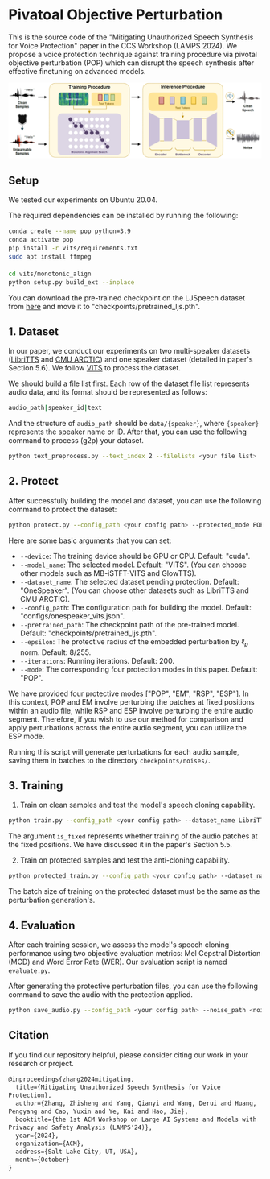 # Pivatoal Objective Perturbation

This is the source code of the "Mitigating Unauthorized Speech Synthesis for Voice Protection" paper in the CCS Workshop (LAMPS 2024). We propose a voice protection technique against training procedure via pivotal objective perturbation (POP) which can disrupt the speech synthesis after effective finetuning on advanced models.



<img src="workflow.jpg" alt="image" style="zoom: 50%;" />



## Setup

We tested our experiments on Ubuntu 20.04.

The required dependencies can be installed by running the following:

```bash
conda create --name pop python=3.9
conda activate pop
pip install -r vits/requirements.txt
sudo apt install ffmpeg

cd vits/monotonic_align
python setup.py build_ext --inplace
```

You can download the pre-trained checkpoint on the LJSpeech dataset from [here](https://drive.google.com/drive/folders/1ksarh-cJf3F5eKJjLVWY0X1j1qsQqiS2) and move it to "checkpoints/pretrained_ljs.pth".



## 1. Dataset

In our paper, we conduct our experiments on two multi-speaker datasets ([LibriTTS](https://www.openslr.org/resources/60/train-clean-100.tar.gz) and [CMU ARCTIC](http://festvox.org/cmu_arctic/packed/)) and one speaker dataset (detailed in paper's Section 5.6). We follow [VITS](https://github.com/jaywalnut310/vits) to process the dataset.

We should build a file list first. Each row of the dataset file list represents audio data, and its format should be represented as follows:

```bash
audio_path|speaker_id|text
```

And the structure of `audio_path` should be `data/{speaker}`, where `{speaker}` represents the speaker name or ID. After that, you can use the following command to process (g2p) your dataset.

```bash
python text_preprocess.py --text_index 2 --filelists <your file list>
```



## 2. Protect

 After successfully building the model and dataset, you can use the following command to protect the dataset:

```bash
python protect.py --config_path <your config path> --protected_mode POP
```

Here are some basic arguments that you can set:

- `--device`: The training device should be GPU or CPU. Default: "cuda".
- `--model_name`: The selected model. Default: "VITS". (You can choose other models such as MB-iSTFT-VITS and GlowTTS).
- `--dataset_name`: The selected dataset pending protection. Default: "OneSpeaker". (You can choose other datasets such as LibriTTS and CMU ARCTIC).
- `--config_path`: The configuration path for building the model. Default: "configs/onespeaker_vits.json".
- `--pretrained_path`: The checkpoint path of the pre-trained model. Default: "checkpoints/pretrained_ljs.pth".
- `--epsilon`: The protective radius of the embedded perturbation by $\ell_p$ norm. Default: 8/255.
- `--iterations`: Running iterations. Default: 200.
- `--mode`: The corresponding four protection modes in this paper. Default: "POP".

We have provided four protective modes ["POP", "EM", "RSP", "ESP"]. In this context, POP and EM involve perturbing the patches at fixed positions within an audio file, while RSP and ESP involve perturbing the entire audio segment. Therefore, if you wish to use our method for comparison and apply perturbations across the entire audio segment, you can utilize the ESP mode.

Running this script will generate perturbations for each audio sample, saving them in batches to the directory `checkpoints/noises/`.



## 3. Training

1. Train on clean samples and test the model's speech cloning capability.

```bash
python train.py --config_path <your config path> --dataset_name LibriTTS --is_fixed True
```

The argument `is_fixed` represents whether training of the audio patches at the fixed positions. We have discussed it in the paper's Section 5.5.

2. Train on protected samples and test the anti-cloning capability.

```bash
python protected_train.py --config_path <your config path> --dataset_name LibriTTS --noise_path <noise path> 
```

The batch size of training on the protected dataset must be the same as the perturbation generation's.



## 4. Evaluation

After each training session, we assess the model's speech cloning performance using two objective evaluation metrics: Mel Cepstral Distortion (MCD) and Word Error Rate (WER). Our evaluation script is named `evaluate.py`.

After generating the protective perturbation files, you can use the following command to save the audio with the protection applied.

```bash
python save_audio.py --config_path <your config path> --noise_path <noise> --store_path <your saving folder>
```



## Citation

If you find our repository helpful, please consider citing our work in your research or project.

```
@inproceedings{zhang2024mitigating,
  title={Mitigating Unauthorized Speech Synthesis for Voice Protection},
  author={Zhang, Zhisheng and Yang, Qianyi and Wang, Derui and Huang, Pengyang and Cao, Yuxin and Ye, Kai and Hao, Jie},
  booktitle={the 1st ACM Workshop on Large AI Systems and Models with Privacy and Safety Analysis (LAMPS'24)},
  year={2024},
  organization={ACM},
  address={Salt Lake City, UT, USA},
  month={October}
}
```



#### 
